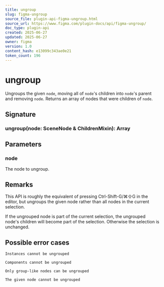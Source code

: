 ```yaml
---
title: ungroup
slug: figma-ungroup
source_file: plugin-api-figma-ungroup.html
source_url: https://www.figma.com/plugin-docs/api/figma-ungroup/
doc_type: plugin-api
created: 2025-06-27
updated: 2025-06-27
owner: figma
version: 1.0
content_hash: e13099c343ae0e21
token_count: 196
---
```

# ungroup

Ungroups the given `node`, moving all of `node`'s children into `node`'s parent and removing `node`. Returns an array of nodes that were children of `node`.

## Signature

### ungroup(node: SceneNode & ChildrenMixin): Array

## Parameters

### node

The node to ungroup.

## Remarks

This API is roughly the equivalent of pressing Ctrl-Shift-G/⌘⇧G in the editor, but ungroups the given node rather than all nodes in the current selection.

If the ungrouped node is part of the current selection, the ungrouped node's children will become part of the selection. Otherwise the selection is unchanged.

## Possible error cases

`Instances cannot be ungrouped`

`Components cannot be ungrouped`

`Only group-like nodes can be ungrouped`

`The given node cannot be ungrouped`